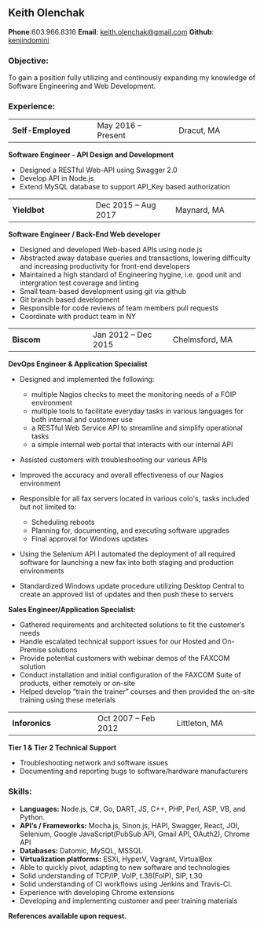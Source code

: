 ## Keith Olenchak 
**Phone**:603.966.8316  **Email**: keith.olenchak@gmail.com  **Github**: [kenjindomini](https://github.com/kenjindomini/resume)

### Objective:

To gain a position fully utilizing and continously expanding my knowledge of Software Engineering and Web Development.

### Experience:

<table width="600px">
<tr>
<td width="200px"><b>Self-Employed</b></td>
<td width="200px">May 2016 – Present</td>
<td width="200px">Dracut, MA</td>
</tr>
</table>

**Software Engineer - API Design and Development**
- Designed a RESTful Web-API using Swagger 2.0
- Develop API in Node.js
- Extend MySQL database to support API_Key based authorization

<table width="600px">
<tr>
<td width="200px"><b>Yieldbot</b></td>
<td width="200px">Dec 2015 – Aug 2017</td>
<td width="200px">Maynard, MA</td>
</tr>
</table>

**Software Engineer / Back-End Web developer**
- Designed and developed Web-based APIs using node.js
- Abstracted away database queries and transactions, lowering difficulty and increasing productivity for front-end developers
- Maintained a high standard of Engineering hygine, i.e. good unit and intergration test coverage and linting
- Small team-based development using git via github
- Git branch based development
- Responsible for code reviews of team members pull requests
- Coordinate with product team in NY
 
<table width="600px">
<tr>
<td width="200px"><b>Biscom</b></td>
<td width="200px">Jan 2012 – Dec 2015</td>
<td width="200px">Chelmsford, MA</td>
</tr>
</table>
 
**DevOps Engineer & Application Specialist**

- Designed and implemented the following:
    - multiple Nagios checks to meet the monitoring needs of a FOIP environment
    - multiple tools to facilitate everyday tasks in various languages for both internal and customer use
    - a RESTful Web Service API to streamline and simplify operational tasks  
    - a simple internal web portal that interacts with our internal API

- Assisted customers with troubleshooting our various APIs
- Improved the accuracy and overall effectiveness of our Nagios environment
- Responsible for all fax servers located in various colo's, tasks included but not limited to:
    - Scheduling reboots
    - Planning for, documenting, and executing software upgrades
    - Final approval for Windows updates
- Using the Selenium API I automated the deployment of all required software for launching a new fax into both staging and production environments 
- Standardized Windows update procedure utilizing Desktop Central to create an approved list of updates and then push these to servers

**Sales Engineer/Application Specialist:**

- Gathered requirements and architected solutions to fit the customer’s needs
- Handle escalated technical support issues for our Hosted and On-Premise solutions
- Provide potential customers with webinar demos of the FAXCOM solution
- Conduct installation and initial configuration of the FAXCOM Suite of products, either remotely or on-site
- Helped develop “train the trainer” courses and then provided the on-site training using these meterials

<table width="600px">
<tr>
<td width="200px"><b>Inforonics</b></td>
<td width="200px">Oct 2007 – Feb 2012</td>
<td width="200px">Littleton, MA</td>
</tr>
</table>

**Tier 1 & Tier 2 Technical Support**

- Troubleshooting network and software issues
- Documenting and reporting bugs to software/hardware manufacturers

### Skills:

- **Languages:** Node.js, C\#, Go, DART, JS, C++, PHP, Perl, ASP, VB, and Python.
- **API’s / Frameworks:** Mocha.js, Sinon.js, HAPI, Swagger, React, JOI, Selenium, Google JavaScript(PubSub API, Gmail API, OAuth2), Chrome API
- **Databases:** Datomic, MySQL, MSSQL
- **Virtualization platforms:** ESXi, HyperV, Vagrant, VirtualBox
- Able to quickly pivot, adapting to new software and technologies
- Solid understanding of TCP/IP, VoIP, t.38(FoIP), SIP, t.30
- Solid understanding of CI workflows using Jenkins and Travis-CI.
- Experience with developing Chrome extensions
- Developing and implementing customer and peer training materials

**References available upon request.**
